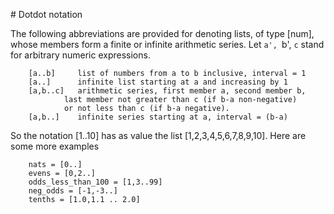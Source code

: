 # Dotdot notation

The following abbreviations are provided for  denoting  lists,  of  type
[num],  whose  members form a finite or infinite arithmetic series.  Let
`a', `b', `c` stand for arbitrary numeric expressions.

        [a..b]     list of numbers from a to b inclusive, interval = 1
        [a..]      infinite list starting at a and increasing by 1
        [a,b..c]   arithmetic series, first member a, second member b,
                last member not greater than c (if b-a non-negative)
                or not less than c (if b-a negative).
        [a,b..]    infinite series starting at a, interval = (b-a)

So the notation [1..10] has as value  the  list  [1,2,3,4,5,6,7,8,9,10].
Here are some more examples

        nats = [0..]
        evens = [0,2..]
        odds_less_than_100 = [1,3..99]
        neg_odds = [-1,-3..]
        tenths = [1.0,1.1 .. 2.0]
